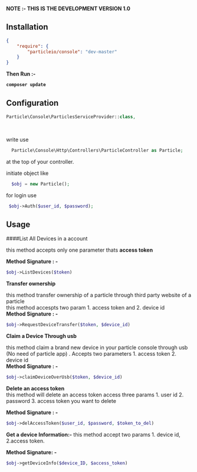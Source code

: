 <b>NOTE :- THIS IS THE DEVELOPMENT VERSION 1.0</b><br>

## Installation 

```json
{
    "require": {
        "particleio/console": "dev-master"
    }
}
```
<b> Then Run :-
  ```bash 
  composer update 
  ```
</b>

## Configuration 

```php 
Particle\Console\ParticlesServiceProvider::class,
``` 
<br> 

write  use 
```php 
  Particle\Console\Http\Controllers\ParticleController as Particle;
```  
at the top of your controller. <br> 

initiate object  like 
```php 
  $obj = new Particle();
``` 
for login use 
```php 
 $obj->Auth($user_id, $password);
```
## Usage 
####List All Devices in a account

this method accepts only one parameter thats <b>access token</b><br>

<b>Method Signature : -</b>  
```php
$obj->ListDevices($token)
```

<b>Transfer ownership</b>

this method transfer ownership of a particle through third party website of a particle<br/>
this method accespts two param 1. access token and 2. device id <br/>
<b>Method Signature : - </b> 
```php
$obj->RequestDeviceTransfer($token, $device_id)
```

<b>Claim a Device Through usb</b><br/>

this method claim a brand new device in your particle console through usb (No need of particle app) . Accepts two parameters 1. access token 2. device id<br>
<b>Method Signature : - </b> 
```php
$obj->claimDeviceOverUsb($token, $device_id)
```
<b>Delete an access token</b><br>
this method will delete an access token access three params 1. user id 2. password 3. access token you want to delete<br/>

<b>Method Signature : -</b> 
```php
$obj->delAccessToken($user_id, $password, $token_to_del) 
```
<b>Get a device Information:-</b>
this method accept two params  1. device id, 2.access token.<br/>

<b>Method Signature: -</b>
```php
$obj->getDeviceInfo($device_ID, $access_token)
```
